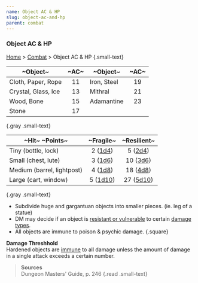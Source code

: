```yaml
---
name: Object AC & HP
slug: object-ac-and-hp
parent: combat
---
```

### Object AC & HP
[Home](dm-operations-center) > [Combat](combat) > Object AC & HP {.small-text}

| ~Object~            |~AC~ | ~Object~    | ~AC~|
| ------------------- | :-: | ----------- | :-: |
| Cloth, Paper, Rope  | 11  | Iron, Steel | 19  |
| Crystal, Glass, Ice | 13  | Mithral     | 21  |
| Wood, Bone          | 15  | Adamantine  | 23  |
| Stone               | 17  |             |     |
{.gray .small-text}

| ~Hit~ ~Points~             | ~Fragile~              | ~Resilient~|
| -------------------------- | :--------------------: | :-------: |
| Tiny (bottle, lock)        | 2 ([1d4](/roll/1d4))   |  5 ([2d4](/roll/2d4))  |
| Small (chest, lute)        | 3 ([1d6](/roll/1d6))   | 10 ([3d6](/roll/3d6))  |
| Medium (barrel, lightpost) | 4 ([1d8](/roll/1d8))   | 18 ([4d8](/roll/4d8))  |
| Large (cart, window)       | 5 ([1d10](/roll/1d10)) | 27 ([5d10](/roll/5d10)) |
{.gray .small-text}

- Subdivide huge and gargantuan objects into smaller pieces. (ie. leg of a statue)
- DM may decide if an object is [resistant or vulnerable](damage-resistance-and-vulnerability) to certain [damage types](damage-type).
- All objects are immune to poison & psychic damage.
{.square}

**Damage Threshhold**<br/>
Hardened objects are [immune](damage-resistance-and-vulnerability) to all damage unless the amount of damage in a single attack exceeds a certain number.

> **Sources** <br/>
> Dungeon Masters' Guide, p. 246
{.read .small-text}